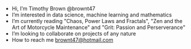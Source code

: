 - Hi, I’m Timothy Brown @brownt47
- I’m interested in data science, machine learning and mathematics
- I’m currently reading "Chaos, Power Laws and Fractals", "Zen and the Art of Motorcycle Maintenance" and "Grit: Passion and Perserverance"
- I’m looking to collaborate on projects of any nature
- How to reach me brownt47@hotmail.com

<!---
brownt47/brownt47 is a ✨ special ✨ repository because its `README.md` (this file) appears on your GitHub profile.
You can click the Preview link to take a look at your changes.
--->
